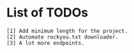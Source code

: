# List of TODOs
```
[1] Add minimum length for the project.
[2] Automate rockyou.txt downloader.
[3] A lot more endpoints.
```
